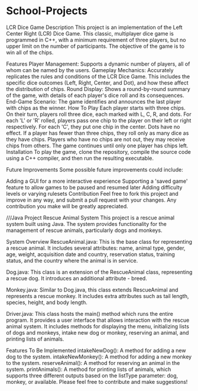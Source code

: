 # School-Projects
LCR Dice Game
Description
This project is an implementation of the Left Center Right (LCR) Dice Game. This classic, multiplayer dice game is programmed in C++, with a minimum requirement of three players, but no upper limit on the number of participants. The objective of the game is to win all of the chips.

Features
Player Management: Supports a dynamic number of players, all of whom can be named by the users.
Gameplay Mechanics: Accurately replicates the rules and conditions of the LCR Dice Game. This includes the specific dice outcomes (Left, Right, Center, and Dot), and how these affect the distribution of chips.
Round Display: Shows a round-by-round summary of the game, with details of each player's dice roll and its consequences.
End-Game Scenario: The game identifies and announces the last player with chips as the winner.
How To Play
Each player starts with three chips. On their turn, players roll three dice, each marked with L, C, R, and dots.
For each 'L' or 'R' rolled, players pass one chip to the player on their left or right respectively. For each 'C', they put one chip in the center. Dots have no effect.
If a player has fewer than three chips, they roll only as many dice as they have chips.
Players who have no chips are not out, they may receive chips from others. The game continues until only one player has chips left.
Installation
To play the game, clone the repository, compile the source code using a C++ compiler, and then run the resulting executable.

Future Improvements
Some possible future improvements could include:

Adding a GUI for a more interactive experience
Supporting a 'saved game' feature to allow games to be paused and resumed later
Adding difficulty levels or varying rulesets
Contribution
Feel free to fork this project and improve in any way, and submit a pull request with your changes. Any contribution you make will be greatly appreciated.




///Java Project
Rescue Animal System
This project is a rescue animal system built using Java. The system provides functionality for the management of rescue animals, particularly dogs and monkeys.

System Overview
RescueAnimal.java: This is the base class for representing a rescue animal. It includes several attributes: name, animal type, gender, age, weight, acquisition date and country, reservation status, training status, and the country where the animal is in service.

Dog.java: This class is an extension of the RescueAnimal class, representing a rescue dog. It introduces an additional attribute - breed.

Monkey.java: Similar to Dog.java, this class extends RescueAnimal and represents a rescue monkey. It includes extra attributes such as tail length, species, height, and body length.

Driver.java: This class hosts the main() method which runs the entire program. It provides a user interface that allows interaction with the rescue animal system. It includes methods for displaying the menu, initializing lists of dogs and monkeys, intake new dog or monkey, reserving an animal, and printing lists of animals.

Features To Be Implemented
intakeNewDog(): A method for adding a new dog to the system.
intakeNewMonkey(): A method for adding a new monkey to the system.
reserveAnimal(): A method for reserving an animal in the system.
printAnimals(): A method for printing lists of animals, which supports three different outputs based on the listType parameter: dog, monkey, or available.
Please feel free to contribute and make suggestions!
